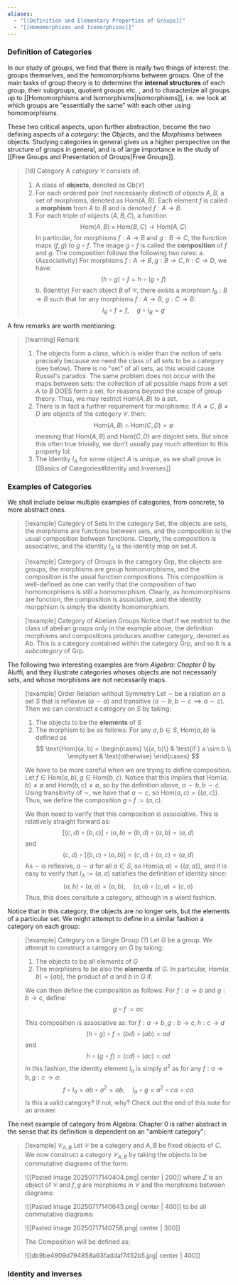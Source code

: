 ```yaml
---
aliases:
  - "[[Definition and Elementary Properties of Groups]]"
  - "[[Homomorphisms and Isomorphisms]]"
---
```

### Definition of Categories

In our study of groups, we find that there is really two things of interest: the groups themselves, and the homomorphisms between groups. One of the main tasks of group theory is to determine the **internal structures** of each group, their subgroups, quotient groups etc. , and to characterize all groups up to [[Homomorphisms and Isomorphisms|isomorphisms]], i.e. we look at which groups are "essentially the same" with each other using homomorphisms. 

These two critical aspects, upon further abstraction, become the two defining aspects of a *category*: the *Objects*, and the *Morphisms* between objects. Studying categories in general gives us a higher perspective on the structure of groups in general, and is of large importance in the study of [[Free Groups and Presentation of Groups|Free Groups]]. 

>[!d] Category
>A *category* $\mathcal{C}$ consists of: 
>1. A class of **objects**, denoted as $\text{Ob}(\mathcal{C})$
>2. For each ordered pair (not necessarily distinct) of objects $A, B$, a set of morphisms, denoted as $\text{Hom}(A, B)$. Each element $f$ is called a **morphism** from $A$ to $B$ and is denoted $f: A \to B$. 
>3. For each triple of objects $(A, B, C)$, a function
>$$
>\text{Hom}(A, B) \times  \text{Hom}(B,C) \to \text{Hom}(A, C)
>$$
>In particular, for morphisms $f : A \to B$ and $g: B \to C$, the function maps $(f, g)$ to $g \circ f$. The image $g \circ f$ is called the **composition** of $f$ and $g$. The composition follows the following two rules: 
>a. (Associativity) For morphisms $f : A \to B, g: B \to C, h: C \to D$, we have: 
>$$
>(h \circ g) \circ f = h \circ (g \circ f)
>$$
>b. (Identity) For each object $B$ of $\mathcal{C}$, there exists a morphism $I_B : B \to B$ such that for any morphisms $f: A \to B$, $g: C \to B$: 
>$$
>I_B \circ f = f,\; \; \; \; \;  g \circ I_B = g
>$$

A few remarks are worth mentioning:

>[!warning] Remark
>1. The objects form a *class*, which is wider than the notion of sets precisely because we need the class of all sets to be a category (see below). There is no "set" of all sets, as this would cause Russel's paradox. The same problem does not occur with the maps between sets: the collection of all possible maps from a set A to $B$ DOES form a set, for reasons beyond the scope of group theory. Thus, we may restrict $\text{Hom}(A, B)$ to a set. 
>2. There is in fact a further requirement for morphisms: If $A \neq C$, $B \neq D$ are objects of the category $\mathcal{C}$. then:
>	$$
>	\text{Hom}(A, B) \cap \text{Hom}(C, D) = \emptyset
>	$$
>	meaning that $\text{Hom}(A, B)$ and $\text{Hom}(C, D)$ are disjoint sets. But since this often true trivially, we don't usually pay much attention to this property lol. 
>3. The identity $I_A$ for some object $A$ is unique, as we shall prove in [[Basics of Categories#Identity and Inverses]]


### Examples of Categories

We shall include below multiple examples of categories, from concrete, to more abstract ones. 

>[!example] Category of Sets
>In the category $\text{Set}$, the objects are sets, the morphisms are functions between sets, and the composition is the usual composition between functions. Clearly, the composition is associative, and the identity $I_A$ is the identity map on set $A$. 

>[!example] Category of Groups
>In the category $\text{Grp}$, the objects are groups, the morphisms are group homomorphisms, and the composition is the usual function compositions. This composition is well-defined as one can verify that the composition of two homomorphisms is still a homomorphism. Clearly, as homomorphisms are function, the composition is associative, and the identity morpphism is simply the identity homomorphism. 

>[!example] Category of Abelian Groups
>Notice that if we restrict to the class of abelian groups only in the example above, the definition morphisms and compositions produces another category, denoted as $\text{Ab}$. This is a category contained within the category $\text{Grp}$, and so it is a *subcategory* of $\text{Grp}$. 

The following two interesting examples are from *Algebra: Chapter 0* by Aluffi, and they illustrate categories whoses objects are not necessarily sets, and whose morphisms are not necessarily maps. 

>[!example] Order Relation without Symmetry
>Let $\sim$ be a relation on a set $S$ that is reflexive ($a \sim a$) and transitive ($a \sim b, b \sim c \implies a \sim c$). Then we can construct a category on $S$ by taking:
>1. The objects to be the **elements** of $S$
>2. The morphism to be as follows: For any $a, b \in S$, $\text{Hom}(a, b)$ is defined as
>$$
>\text{Hom}(a, b) = \begin{cases}
>\{(a, b)\} & \text{if } a \sim b \\
>\emptyset & \text{otherwise}
>\end{cases}
>$$
>
>We have to be more careful when we are trying to define composition. Let $f \in \text{Hom}(a, b), g \in \text{Hom}(b, c)$. Notice that this implies that $\text{Hom}(a, b)\neq \emptyset$ and $\text{Hom}(b, c) \neq \emptyset$, so by the definition above, $a \sim b, b \sim c$. Using transitivity of $\sim$, we have that $a \sim c$, so $\text{Hom}(a, c) = \{(a, c)\}$. Thus, we define the composition $g \circ f := (a, c)$. 
>
>We then need to verify that this composition is associative. This is relatively straight forward as: 
>$$
>[(c, d) \circ (b, c)] \circ (a, b) = (b, d) \circ (a, b) = (a, d)
>$$
>and
>$$
>(c, d) \circ [(b, c) \circ (a, b)] = (c, d) \circ (a, c) = (a, d)
>$$
>As $\sim$ is reflexive, $a \sim a$ for all $a \in S$, so $\text{Hom}(a, a) = \{(a, a)\}$, and it is easy to verify that $I_A := (a, a)$ satisfies the definition of identity since: 
>$$
>(a, b) \circ (a, a) = (a, b), \; \; \; \; \; (a, a) \circ (c, a) = (c, a)
>$$
>Thus, this does consitute a category, although in a wierd fashion. 

Notice that in this category, the objects are no longer sets, but the elements of a particular set. We might attempt to define in a similar fashion a category on each group: 

>[!example] Category on a Single Group (?)
>Let $G$ be a group. We attempt to construct a category on $G$ by taking: 
>1. The objects to be all elements of $G$
>2. The morphisms to be also the **elements** of $G$. In particular, $\text{Hom}(a, b) = \{ab\}$, the product of $a$ and $b$ in $G$ if. 
>
>We can then define the composition as follows: For $f: a \to b$ and $g : b \to c$, define: 
>$$
>g \circ f := ac
>$$
>
>This composition is associative as: for $f : a \to b, g: b \to c, h : c \to d$
>$$
>(h \circ g) \circ f = (bd) \circ (ab) = ad
>$$
>and
>$$
>h \circ (g \circ f) = (cd) \circ (ac) = ad
>$$
>In this fashion, the identity element $I_a$ is simply $a^2$ as for any $f: a \to b, g : c \to a$:
>$$
>f \circ I_a = ab \circ a^2 = ab, \; \; \; \; \; I_a \circ g = a^2 \circ ca = ca
>$$
>Is this a valid category? If not, why? Check out the end of this note for an answer. 

The next example of category from Algebra: Chapter 0 is rather abstract in the sense that its definition is dependent on an "ambient category": 

>[!example] $\mathcal{C}_{A, B}$
>Let $\mathcal{C}$ be a category and $A, B$ be fixed objects of $C$. We now construct a category $\mathcal{C}_{A, B}$ by taking the objects to be commutative diagrams of the form: 
>   
>![[Pasted image 20250717140404.png| center | 200]]
>where $Z$ is an object of $\mathcal{C}$ and $f, g$ are morphisms in $\mathcal{C}$ and the morphisms between diagrams: 
>
>![[Pasted image 20250717140643.png| center | 400]]
>to be all commutative diagrams: 
>
>![[Pasted image 20250717140758.png| center | 300]]
>
>The Composition will be defined as:
>
>![[db9be4909d794858a63faddaf7452b5.jpg| center | 400]] 
>




### Identity and Inverses



